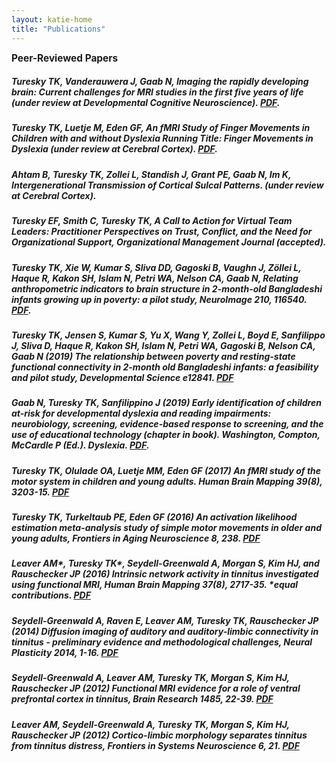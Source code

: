 ```yaml
---
layout: katie-home
title: "Publications"
---
```


<span style="font-weight: bold; font-size:1.1em;">Peer-Reviewed Papers</span>  

##### Turesky TK, Vanderauwera J, Gaab N, Imaging the rapidly developing brain: Current challenges for MRI studies in the first five years of life (under review at Developmental Cognitive Neuroscience). [PDF](pdfs/Turesky_etal,2020c.pdf).

##### Turesky TK, Luetje M, Eden GF, An fMRI Study of Finger Movements in Children with and without Dyslexia Running Title: Finger Movements in Dyslexia (under review at Cerebral Cortex). [PDF](pdfs/Turesky_etal,2020b.pdf).

##### Ahtam B, Turesky TK, Zollei L, Standish J, Grant PE, Gaab N, Im K, Intergenerational Transmission of Cortical Sulcal Patterns. (under review at Cerebral Cortex).

##### Turesky EF, Smith C, Turesky TK, A Call to Action for Virtual Team Leaders: Practitioner Perspectives on Trust, Conflict, and the Need for Organizational Support, Organizational Management Journal (accepted).

##### Turesky TK, Xie W, Kumar S, Sliva DD, Gagoski B, Vaughn J, Zöllei L, Haque R, Kakon SH, Islam N, Petri WA, Nelson CA, Gaab N, Relating anthropometric indicators to brain structure in 2-month-old Bangladeshi infants growing up in poverty: a pilot study, NeuroImage 210, 116540. [PDF](pdfs/Turesky_etal,2020.pdf). 

##### Turesky TK, Jensen S, Kumar S, Yu X, Wang Y, Zollei L, Boyd E, Sanfilippo J, Sliva D, Haque R, Kakon SH, Islam N, Petri WA, Gagoski B, Nelson CA, Gaab N (2019) The relationship between poverty and resting-state functional connectivity in 2-month old Bangladeshi infants: a feasibility and pilot study, Developmental Science e12841. [PDF](pdfs/Turesky_etal,2019.pdf)

##### Gaab N, Turesky TK, Sanfilippino J (2019) Early identification of children at-risk for developmental dyslexia and reading impairments: neurobiology, screening, evidence-based response to screening, and the use of educational technology (chapter in book). Washington, Compton, McCardle P (Ed.). Dyslexia. [PDF](pdfs/Gaab_etal-chapter.pdf).

##### Turesky TK, Olulade OA, Luetje MM, Eden GF (2017) An fMRI study of the motor system in children and young adults. Human Brain Mapping 39(8), 3203-15. [PDF](pdfs/Turesky_etal,2017.pdf)

##### Turesky TK, Turkeltaub PE, Eden GF (2016) An activation likelihood estimation meta-analysis study of simple motor movements in older and young adults, Frontiers in Aging Neuroscience 8, 238. [PDF](pdfs/Turesky_etal,2016.pdf)

##### Leaver AM\*, Turesky TK\*, Seydell-Greenwald A, Morgan S, Kim HJ, and Rauschecker JP (2016) Intrinsic network activity in tinnitus investigated using functional MRI, Human Brain Mapping 37(8), 2717-35. *equal contributions. [PDF](pdfs/Leaver&Turesky_etal,2016.pdf)

##### Seydell-Greenwald A, Raven E, Leaver AM, Turesky TK, Rauschecker JP (2014) Diffusion imaging of auditory and auditory-limbic connectivity in tinnitus - preliminary evidence and methodological challenges, Neural Plasticity 2014, 1-16. [PDF](pdfs/Seydell-Greenwald_etal,2014.pdf)

##### Seydell-Greenwald A, Leaver AM, Turesky TK, Morgan S, Kim HJ, Rauschecker JP (2012) Functional MRI evidence for a role of ventral prefrontal cortex in tinnitus, Brain Research 1485, 22-39. [PDF](pdfs/Seydell-Greenwald_etal,2012.pdf)

##### Leaver AM, Seydell-Greenwald A, Turesky TK, Morgan S, Kim HJ, Rauschecker JP (2012) Cortico-limbic morphology separates tinnitus from tinnitus distress, Frontiers in Systems Neuroscience 6, 21. [PDF](pdfs/Leaver_etal,2012.pdf)




<!--stackedit_data:
eyJoaXN0b3J5IjpbLTYxOTc0MjMyOCwxODcwOTgyMzI2LDc4Nz
Q2NjY0N119
-->
